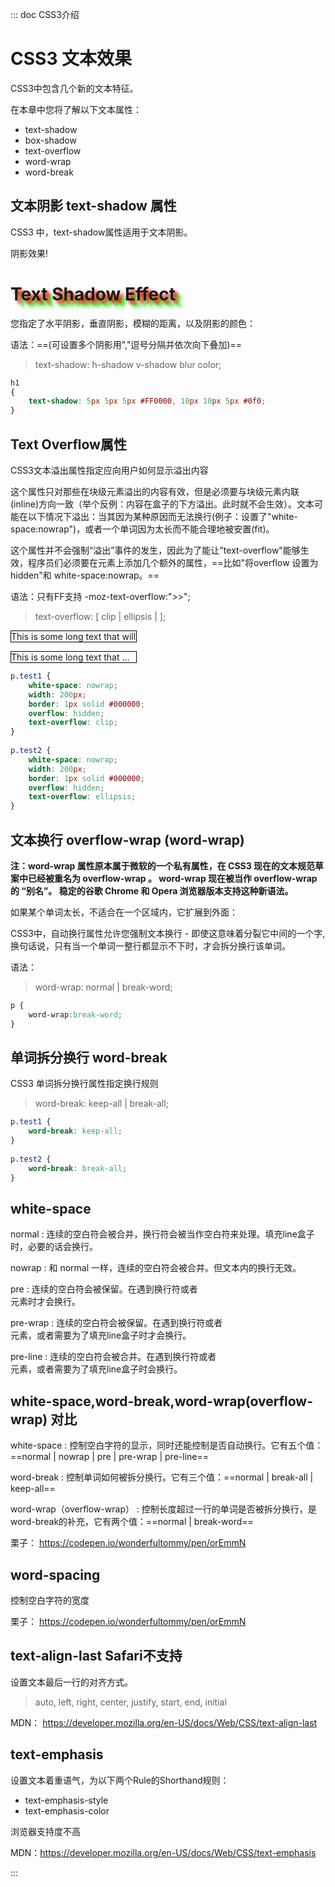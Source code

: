 ::: doc CSS3介绍
# CSS3 文本效果
CSS3中包含几个新的文本特征。

在本章中您将了解以下文本属性：

- text-shadow
- box-shadow
- text-overflow
- word-wrap
- word-break

## 文本阴影 text-shadow 属性
CSS3 中，text-shadow属性适用于文本阴影。

阴影效果!

<h1 style="text-shadow: 5px 5px 5px #FF0000, 10px 10px 5px #0f0;">Text Shadow Effect</h1>

您指定了水平阴影，垂直阴影，模糊的距离，以及阴影的颜色：

语法：==(可设置多个阴影用","逗号分隔并依次向下叠加)==

> text-shadow: h-shadow v-shadow blur color; 

```css
h1
{
    text-shadow: 5px 5px 5px #FF0000, 10px 10px 5px #0f0;
}
```

## Text Overflow属性

CSS3文本溢出属性指定应向用户如何显示溢出内容

这个属性只对那些在块级元素溢出的内容有效，但是必须要与块级元素内联(inline)方向一致（举个反例：内容在盒子的下方溢出。此时就不会生效）。文本可能在以下情况下溢出：当其因为某种原因而无法换行(例子：设置了"white-space:nowrap")，或者一个单词因为太长而不能合理地被安置(fit)。

这个属性并不会强制“溢出”事件的发生，因此为了能让"text-overflow"能够生效，程序员们必须要在元素上添加几个额外的属性，==比如"将overflow 设置为hidden"和 white-space:nowrap。==

语法：<string>只有FF支持 -moz-text-overflow:">>";

> text-overflow: [ clip | ellipsis | <string> ];

<p style="white-space: nowrap; 
    width: 200px;
    border: 1px solid #000000;
    overflow: hidden;
    text-overflow: clip;">This is some long text that will not fit in the box</p>
    
<p style="white-space: nowrap; 
    width: 200px; 
    border: 1px solid #000000;
    overflow: hidden;
    text-overflow: ellipsis;">This is some long text that will not fit in the box</p>

```css
p.test1 {
    white-space: nowrap; 
    width: 200px; 
    border: 1px solid #000000;
    overflow: hidden;
    text-overflow: clip; 
}
 
p.test2 {
    white-space: nowrap; 
    width: 200px; 
    border: 1px solid #000000;
    overflow: hidden;
    text-overflow: ellipsis; 
}
```

## 文本换行 overflow-wrap (word-wrap)

**注：word-wrap 属性原本属于微软的一个私有属性，在 CSS3 现在的文本规范草案中已经被重名为 overflow-wrap 。 word-wrap 现在被当作 overflow-wrap 的 “别名”。 稳定的谷歌 Chrome 和 Opera 浏览器版本支持这种新语法。**

如果某个单词太长，不适合在一个区域内，它扩展到外面：

CSS3中，自动换行属性允许您强制文本换行 - 即使这意味着分裂它中间的一个字,换句话说，只有当一个单词一整行都显示不下时，才会拆分换行该单词。

语法：

> word-wrap: normal | break-word;

```css
p {
    word-wrap:break-word;
}
```

## 单词拆分换行 word-break
CSS3 单词拆分换行属性指定换行规则

> word-break: keep-all | break-all;

```css
p.test1 {
    word-break: keep-all;
}
 
p.test2 {
    word-break: break-all;
}
```

## white-space 

normal
: 连续的空白符会被合并，换行符会被当作空白符来处理。填充line盒子时，必要的话会换行。

nowrap
: 和 normal 一样，连续的空白符会被合并。但文本内的换行无效。

pre
: 连续的空白符会被保留。在遇到换行符或者<br>元素时才会换行。

pre-wrap
: 连续的空白符会被保留。在遇到换行符或者<br>元素，或者需要为了填充line盒子时才会换行。

pre-line
: 连续的空白符会被合并。在遇到换行符或者<br>元素，或者需要为了填充line盒子时会换行。


## white-space,word-break,word-wrap(overflow-wrap) 对比
white-space
: 控制空白字符的显示，同时还能控制是否自动换行。它有五个值：==normal | nowrap | pre | pre-wrap | pre-line==

word-break
: 控制单词如何被拆分换行。它有三个值：==normal | break-all | keep-all==

word-wrap（overflow-wrap）
: 控制长度超过一行的单词是否被拆分换行，是word-break的补充，它有两个值：==normal | break-word==

栗子： https://codepen.io/wonderfultommy/pen/orEmmN
 
## word-spacing

控制空白字符的宽度

栗子： https://codepen.io/wonderfultommy/pen/orEmmN

## text-align-last Safari不支持

设置文本最后一行的对齐方式。

> auto, left, right, center, justify, start, end, initial

MDN： https://developer.mozilla.org/en-US/docs/Web/CSS/text-align-last

## text-emphasis 
设置文本着重语气，为以下两个Rule的Shorthand规则：
- text-emphasis-style
- text-emphasis-color

浏览器支持度不高

MDN：https://developer.mozilla.org/en-US/docs/Web/CSS/text-emphasis





:::